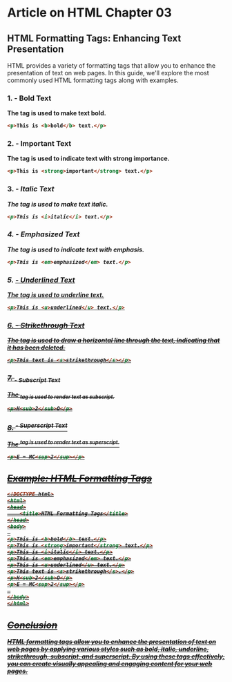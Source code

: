 
# Article on HTML Chapter 03
## HTML Formatting Tags: Enhancing Text Presentation

HTML provides a variety of formatting tags that allow you to enhance the presentation of text on web pages. In this guide, we'll explore the most commonly used HTML formatting tags along with examples.

### 1. <b> - Bold Text
The <b> tag is used to make text bold.
```html
<p>This is <b>bold</b> text.</p>
```

### 2. <strong> - Important Text
The <strong> tag is used to indicate text with strong importance.
```html
<p>This is <strong>important</strong> text.</p>
```

### 3. <i> - Italic Text
The <i> tag is used to make text italic.
```html
<p>This is <i>italic</i> text.</p>
```

### 4. <em> - Emphasized Text
The <em> tag is used to indicate text with emphasis.
```html
<p>This is <em>emphasized</em> text.</p>
```

### 5. <u> - Underlined Text
The <u> tag is used to underline text.
```html
<p>This is <u>underlined</u> text.</p>
```
### 6. <s> - Strikethrough Text <s>
The <s> tag is used to draw a horizontal line through the text, indicating that it has been deleted.
```html
<p>This text is <s>strikethrough</s></p>
```
### 7. <sub> - Subscript Text
The <sub> tag is used to render text as subscript.
```html
<p>H<sub>2</sub>O</p>
```

### 8. <sup> - Superscript Text
The <sup> tag is used to render text as superscript.
```html
<p>E = MC<sup>2</sup></p>
```

## Example: HTML Formatting Tags
```html
<!DOCTYPE html>
<html>
<head>
    <title>HTML Formatting Tags</title>
</head>
<body>
 
<p>This is <b>bold</b> text.</p>
<p>This is <strong>important</strong> text.</p>
<p>This is <i>italic</i> text.</p>
<p>This is <em>emphasized</em> text.</p>
<p>This is <u>underlined</u> text.</p>
<p>This text is <s>strikethrough</s>.</p>
<p>H<sub>2</sub>O</p>
<p>E = MC<sup>2</sup></p>
 
</body>
</html>
```

## Conclusion
HTML formatting tags allow you to enhance the presentation of text on web pages by applying various styles such as bold, italic, underline, strikethrough, subscript, and superscript. By using these tags effectively, you can create visually appealing and engaging content for your web pages.